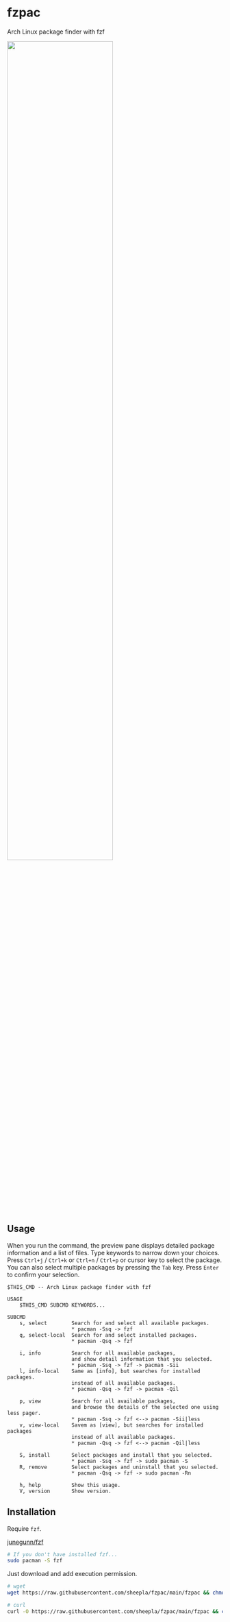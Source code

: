 # fzpac

Arch Linux package finder with fzf

<image src="./img/screenshot.png" width="70%">

## Usage

When you run the command, the preview pane displays detailed package information and a list of files.
Type keywords to narrow down your choices.
Press `Ctrl+j` / `Ctrl+k` or `Ctrl+n` / `Ctrl+p` or cursor key to select the package.
You can also select multiple packages by pressing the `Tab` key.
Press `Enter` to confirm your selection.

```
$THIS_CMD -- Arch Linux package finder with fzf

USAGE
    $THIS_CMD SUBCMD KEYWORDS...

SUBCMD
    s, select        Search for and select all available packages.
                     * pacman -Ssq -> fzf
    q, select-local  Search for and select installed packages.
                     * pacman -Qsq -> fzf

    i, info          Search for all available packages,
                     and show detail information that you selected.
                     * pacman -Ssq -> fzf -> pacman -Sii
    l, info-local    Same as [info], but searches for installed packages.
                     instead of all available packages.
                     * pacman -Qsq -> fzf -> pacman -Qil

    p, view          Search for all available packages,
                     and browse the details of the selected one using less pager.
                     * pacman -Ssq -> fzf <--> pacman -Sii|less
    v, view-local    Savem as [view], but searches for installed packages
                     instead of all available packages.
                     * pacman -Qsq -> fzf <--> pacman -Qil|less

    S, install       Select packages and install that you selected.
                     * pacman -Ssq -> fzf -> sudo pacman -S
    R, remove        Select packages and uninstall that you selected.
                     * pacman -Qsq -> fzf -> sudo pacman -Rn

    h, help          Show this usage.
    V, version       Show version.
```


## Installation

Require `fzf`.

<a href="https://github.com/junegunn/fzf">junegunn/fzf</a>

```bash
# If you don't have installed fzf...
sudo pacman -S fzf
```

Just download and add execution permission.

```bash
# wget
wget https://raw.githubusercontent.com/sheepla/fzpac/main/fzpac && chmod +x fzpac

# curl
curl -O https://raw.githubusercontent.com/sheepla/fzpac/main/fzpac && chmod +x fzpac
```

